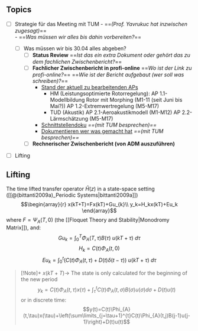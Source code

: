 ## Topics
- [ ] Strategie für das Meeting mit TUM
      - ==*(Prof. Yavrukuc hat inzwischen zugesagt)*==   
      - ==*Was müssen wir alles bis dahin vorbereiten?*==
	- [ ] Was müssen wir bis 30.04 alles abgeben?
		- [ ] **Status Review**
		      ==*Ist das ein extra Dokument oder gehört das zu dem fachlichen Zwischenbericht?*==
		- [ ] **Fachlicher Zwischenbericht in profi-online**
		      ==*Wo ist der Link zu profi-online?*==
		      ==*Wie ist der Bericht aufgebaut (wer soll was schreiben)?*==
			- <u>Stand der aktuell zu bearbeitenden APs</u>
				- HM (Leistungsoptimierte Rotorregelung):
					AP 1.1-Modellbildung Rotor mit Morphing (M1-11 (seit Juni bis Mai?))
					AP 1.2-Extremwertregelung (M5-M17)
				- TUD (Akustik)
					AP 2.1-Aeroakustikmodell (M1-M12)
					AP 2.2-Lärmschätzung (M5-M17)
			- <u>Schnittstellendoku</u>
			  *==(mit TUM besprechen)==*
			- <u>Dokumentieren wer was gemacht hat</u>
			  *==(mit TUM besprechen)==*
		- [ ] **Rechnerischer Zwischenbericht (von ADM auszuführen)**
- [ ] Lifting


## Lifting
The time lifted transfer operator $\hat{H}(z)$ in a state-space setting ([[@(bittanti2009a)_Periodic Systems|bittanti2009a]])
$$\begin{array}{r}
x(kT+T)=Fx(kT)+Gu_{k}\\
y_k=H_kx(kT)+Eu_k
\end{array}$$
where $F=\Psi_{A}(T,0)$ (the [[Floquet Theory and Stability|Monodromy Matrix]]), and:
$$Gu_k=\int_{0}^{T}\Phi_A(T,\tau)B(\tau)\ u(kT+\tau)\ d\tau$$
$$H_k=C(t)\Phi_A(t,0)$$
$$Eu_k=\int_{0}^{t}\left(C(t)\Phi_A(t,\tau)+D(t)\delta(t-\tau)\right)\ u(kT+\tau)\ d\tau$$

>[!Note]+ 
>$x(kT+T) \rightarrow$ The state is only calculated for the beginning of the new period
>$$y_k=C(t)\Phi_{A}(t,\tau)x(\tau)+\int_{\tau}^{t}C(t)\Phi_{A}(t,\sigma)B(\sigma)u(\sigma) d\sigma +D(t)u(t)$$
>or in discrete time:
>$$y(t)=C(t)\Phi_{A}(t,\tau)x(\tau)+\left(\sum\limits_{j=\tau+1}^{t}C(t)\Phi_{A}(t,j)B(j-1)u(j-1)\right)+D(t)u(t)$$



